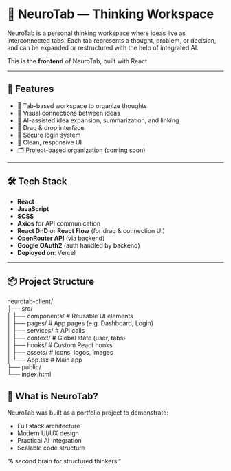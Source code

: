 # 🧠 NeuroTab — Thinking Workspace

NeuroTab is a personal thinking workspace where ideas live as interconnected tabs. Each tab represents a thought, problem, or decision, and can be expanded or restructured with the help of integrated AI.

This is the **frontend** of NeuroTab, built with React.

---

## 🚀 Features

- 🧩 Tab-based workspace to organize thoughts
- 🔗 Visual connections between ideas
- 🤖 AI-assisted idea expansion, summarization, and linking
- 🧭 Drag & drop interface
- 🔐 Secure login system
- 🌈 Clean, responsive UI
- 🗂️ Project-based organization (coming soon)

---

## 🛠️ Tech Stack

- **React**
- **JavaScript**
- **SCSS**
- **Axios** for API communication
- **React DnD** or **React Flow** (for drag & connection UI)
- **OpenRouter API** (via backend)
- **Google OAuth2** (auth handled by backend)
- **Deployed on**: Vercel

---

## 📦 Project Structure

neurotab-client/<br>
├── src/<br>
│ ├── components/ # Reusable UI elements<br>
│ ├── pages/ # App pages (e.g. Dashboard, Login)<br>
│ ├── services/ # API calls<br>
│ ├── context/ # Global state (user, tabs)<br>
│ ├── hooks/ # Custom React hooks<br>
│ ├── assets/ # Icons, logos, images<br>
│ └── App.tsx # Main app<br>
├── public/<br>
└── index.html<br>

## 🧠 What is NeuroTab?

NeuroTab was built as a portfolio project to demonstrate:<br>

- Full stack architecture
- Modern UI/UX design
- Practical AI integration
- Scalable code structure

“A second brain for structured thinkers.”
